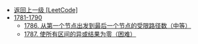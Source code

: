 - [返回上一级 [LeetCode]](LeetCode/)
- [1781-1790](LeetCode/1781-1790/)
  - [1786. 从第一个节点出发到最后一个节点的受限路径数（中等）](LeetCode/1781-1790/1786.%20从第一个节点出发到最后一个节点的受限路径数（中等）.md)
  - [1787. 使所有区间的异或结果为零（困难）](LeetCode/1781-1790/1787.%20使所有区间的异或结果为零（困难）.md)
